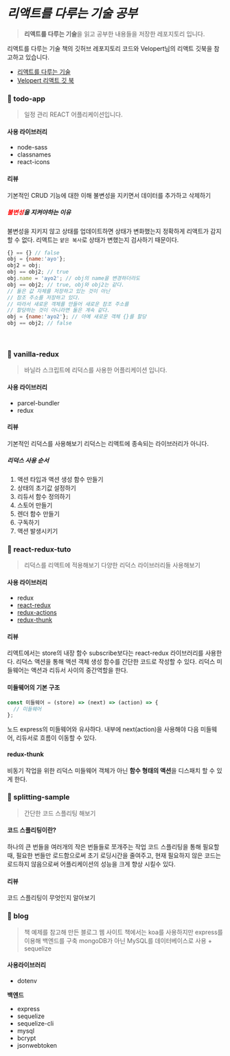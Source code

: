 # _리액트를 다루는 기술 공부_

> **리액트를 다루는 기술**을 읽고 공부한 내용들을 저장한 레포지토리 입니다.

리액트를 다루는 기술 책의 깃허브 레포지토리 코드와 Velopert님의 리액트 깃북을 참고하고 있습니다.

- [리액트를 다루는 기술](https://github.com/velopert/learning-react)
- [Velopert 리액트 깃 북](https://react.vlpt.us/)

### 🔮 todo-app

> 일정 관리 REACT 어플리케이션입니다.

#### 사용 라이브러리

- node-sass
- classnames
- react-icons

#### 리뷰

기본적인 CRUD 기능에 대한 이해
불변성을 지키면서 데이터를 추가하고 삭제하기

##### <span style='color:red;'>불변성</span>을 지켜야하는 이유

불변성을 지키지 않고 상태를 업데이트하면 상태가 변화했는지 정확하게 리액트가 감지할 수 없다.
리액트는 `얕은 복사`로 상태가 변했는지 검사하기 때문이다.

```javascript
{} == {} // false
obj = {name:'ayo'};
obj2 = obj;
obj == obj2; // true
obj.name = 'ayo2'; // obj의 name을 변경하더라도
obj == obj2; // true, obj와 obj2는 같다.
// 둘은 값 자체를 저장하고 있는 것이 아닌
// 참조 주소를 저장하고 있다.
// 따라서 새로운 객체를 만들어 새로운 참조 주소를
// 할당하는 것이 아니라면 둘은 계속 같다.
obj = {name:'ayo2'}; // 아예 새로운 객체 {}를 할당
obj == obj2; // false
```

<br/>

### 🔮 vanilla-redux

> 바닐라 스크립트에 리덕스를 사용한 어플리케이션 입니다.

#### 사용 라이브러리

- parcel-bundler
- redux

#### 리뷰

기본적인 리덕스를 사용해보기
리덕스는 리액트에 종속되는 라이브러리가 아니다.

##### 리덕스 사용 순서

1. 액션 타입과 액션 생성 함수 만들기
2. 상태의 초기값 설정하기
3. 리듀서 함수 정의하기
4. 스토어 만들기
5. 렌더 함수 만들기
6. 구독하기
7. 액션 발생시키기
   <br/>

### 🔮 react-redux-tuto

> 리덕스를 리액트에 적용해보기
> 다양한 리덕스 라이브러리들 사용해보기

#### 사용 라이브러리

- redux
- [react-redux](https://react-redux.js.org/)
- [redux-actions](https://github.com/redux-utilities/redux-actions)
- [redux-thunk](https://github.com/reduxjs/redux-thunk)

#### 리뷰

리액트에서는 store의 내장 함수 subscribe보다는 react-redux 라이브러리를 사용한다.
리덕스 액션을 통해 액션 객체 생성 함수를 간단한 코드로 작성할 수 있다.
리덕스 미들웨어는 액션과 리듀서 사이의 중간역할을 한다.

#### 미들웨어의 기본 구조

```js
const 미들웨어 = (store) => (next) => (action) => {
  // 미들웨어
};
```

노드 express의 미들웨어와 유사하다. 내부에 next(action)을 사용해야 다음 미들웨어, 리듀서로 흐름이 이동할 수 있다.

#### redux-thunk

비동기 작업을 위한 리덕스 미들웨어
객체가 아닌 **함수 형태의 액션**을 디스패치 할 수 있게 한다.

### 🔮 splitting-sample

> 간단한 코드 스플리팅 해보기

#### 코드 스플리팅이란?

하나의 큰 번들을 여러개의 작은 번들들로 쪼개주는 작업
코드 스플리팅을 통해 필요할 때, 필요한 번들만 로드함으로써 초기 로딩시간을 줄여주고, 현재 필요하지 않은 코드는 로드하지 않음으로써 어플리케이션의 성능을 크게 향상 시킬수 있다.

#### 리뷰

코드 스플리팅이 무엇인지 알아보기
<br/>

### 🔮 blog

> 책 예제를 참고해 만든 블로그 웹 사이트
> 책에서는 koa를 사용하지만 express를 이용해 백엔드를 구축
> mongoDB가 아닌 MySQL를 데이터베이스로 사용 + sequelize

#### 사용라이브러리

- dotenv

**백엔드**

- express
- sequelize
- sequelize-cli
- mysql
- bcrypt
- jsonwebtoken
